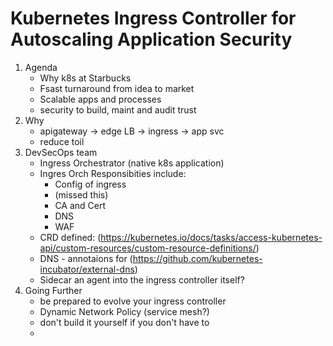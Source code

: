 # Kubernetes Ingress Controller for Autoscaling Application Security

1. Agenda
    * Why k8s at Starbucks
    * Fsast turnaround from idea to market
    * Scalable apps and processes
    * security to build, maint and audit trust
2. Why
    * apigateway -> edge LB -> ingress -> app svc
    * reduce toil
3. DevSecOps team
    * Ingress Orchestrator (native k8s application)
    * Ingres Orch Responsibities include:
      * Config of ingress
      * (missed this)
      * CA and Cert
      * DNS
      * WAF
    * CRD defined: (https://kubernetes.io/docs/tasks/access-kubernetes-api/custom-resources/custom-resource-definitions/)
    * DNS - annotaions for (https://github.com/kubernetes-incubator/external-dns)
    * Sidecar an agent into the ingress controller itself?
4. Going Further
    * be prepared to evolve your ingress controller
    * Dynamic Network Policy (service mesh?)
    * don't build it yourself if you don't have to
    * 